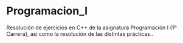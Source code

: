 # Programacion_I

Resolución de ejercicios en C++ de la asignatura Programación I (1º Carrera), así como la resolución de las distintas prácticas..
